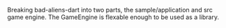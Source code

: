 Breaking bad-aliens-dart into two parts, the sample/application and src game engine. The GameEngine is flexable enough to be used as a library. 

